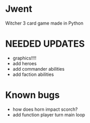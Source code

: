 # Jwent
Witcher 3 card game made in Python

# NEEDED UPDATES
 - graphics!!!!
 - add heroes
 - add commander abilities
 - add faction abilities

# Known bugs
 - how does horn impact scorch?
 - add function player turn main loop

